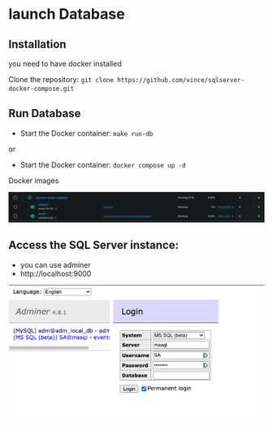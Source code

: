 # launch Database 

## Installation 

you need to have docker installed

Clone the repository: `git clone https://github.com/vince/sqlserver-docker-compose.git`

## Run Database
- Start the Docker container: `make run-db`

or 
- Start the Docker container: `docker compose up -d`


Docker images 

![docker image](doc/docker.png )


## Access the SQL Server instance: 
- you can use adminer 
- http://localhost:9000

![adminer image](doc/adminer.png )
